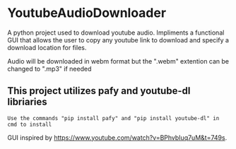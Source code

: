 # YoutubeAudioDownloader

A python project used to download youtube audio. Impliments a functional GUI that allows the user to copy any youtube link to download and specify a download location for files.

Audio will be downloaded in webm format but the ".webm" extention can be changed to ".mp3" if needed

## This project utilizes pafy and youtube-dl libriaries 
    Use the commands "pip install pafy" and "pip install youtube-dl" in cmd to install 


GUI inspired by https://www.youtube.com/watch?v=BPhvbIuq7uM&t=749s.
